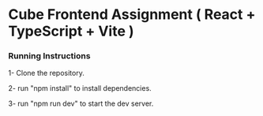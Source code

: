 # Cube Frontend Assignment ( React + TypeScript + Vite )

### Running Instructions

1- Clone the repository.

2- run "npm install" to install dependencies.

3- run "npm run dev" to start the dev server.
